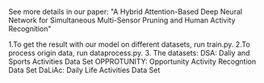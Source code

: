 See more details in our paper:
"A Hybrid Attention-Based Deep Neural Network for Simultaneous Multi-Sensor Pruning and Human Activity Recognition"


1.To get the result with our model on different datasets, run train.py.
2.To process origin data, run dataprocess.py.
3. The datasets:
	DSA: Daliy and Sports Activities Data Set
	OPPROTUNITY: Opportunity Activity Recogntion Data Set
	DaLiAc: Daily Life Activities Data Set
